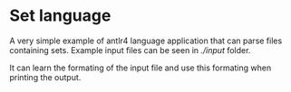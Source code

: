 # Set language

A very simple example of antlr4 language application that can parse files containing sets. Example input files can be seen in _./input_ folder.

It can learn the formating of the input file and use this formating when printing the output.